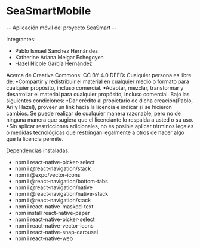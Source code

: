 # SeaSmartMobile
-- Aplicación móvil del proyecto SeaSmart --

Integrantes: 
* Pablo Ismael Sánchez Hernández
* Katherine Ariana Melgar Echegoyen
* Hazel Nicole García Hernández

Acerca de Creative Commons: 
CC BY 4.0 DEED: Cualquier persona es libre de:
•Compartir y redistribuir el material en cualquier medio o formato para cualquier propósito, incluso comercial.
•Adaptar, mezclar, transformar y desarrollar el material para cualquier propósito, incluso comercial. Bajo las siguientes condiciones:
  •Dar  crédito  al propietario  de  dicha  creación(Pablo,  Ari  y  Hazel), proveer un link hacia la licencia e     indicar si se hicieron cambios. Se puede realizar de cualquier manera razonable, pero no de ninguna manera que    sugiera que el licenciante lo respalda a usted o su uso.
  •Sin aplicar restricciones adicionales, no es posible aplicar términos legales o medidas tecnológicas que          restringan legalmente a otros de hacer algo que la licencia permite.
  
Dependencias instaladas:
* npm i react-native-picker-select
* npm i @react-navigation/stack
* npm i @expo/vector-icons
* npm i @react-navigation/bottom-tabs
* npm i @react-navigation/native
* npm i @react-navigation/native-stack
* npm i @react-navigation/stack
* npm i react-native-masked-text
* npm install react-native-paper
* npm i react-native-picker-select
* npm i react-native-vector-icons
* npm i react-native-snap-carousel
* npm i react-native-web
